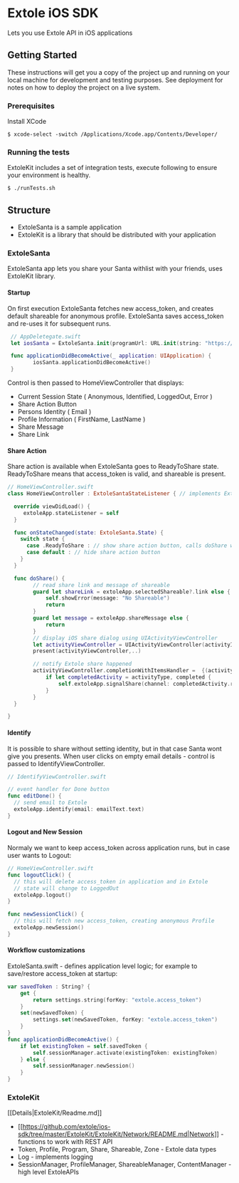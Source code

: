 

# Extole iOS SDK

Lets you use Extole API in iOS applications

## Getting Started

These instructions will get you a copy of the project up and running on your local machine for development and testing purposes. See deployment for notes on how to deploy the project on a live system.

### Prerequisites

Install XCode

```
$ xcode-select -switch /Applications/Xcode.app/Contents/Developer/
```

### Running the tests

ExtoleKit includes a set of integration tests, execute following to ensure your environment is healthy.
```
$ ./runTests.sh
```

## Structure

* ExtoleSanta is a sample application
* ExtoleKit is a library that should be distributed with your application
 
### ExtoleSanta
ExtoleSanta app lets you share your Santa withlist with your friends, uses ExtoleKit library.

#### Startup
On first execution ExtoleSanta fetches new access_token, and creates default shareable for anonymous profile.
ExtoleSanta saves access_token and re-uses it for subsequent runs.

```swift
 // AppDeletegate.swift
 let iosSanta = ExtoleSanta.init(programUrl: URL.init(string: "https://ios-santa.extole.com")!)

 func applicationDidBecomeActive(_ application: UIApplication) {
        iosSanta.applicationDidBecomeActive()
 }
```
Control is then passed to HomeViewController that displays:
* Current Session State ( Anonymous, Identified, LoggedOut, Error )
* Share Action Button
* Persons Identity ( Email )
* Profile Information ( FirstName, LastName )
* Share Message
* Share Link

#### Share Action

Share action is available when ExtoleSanta goes to ReadyToShare state.
ReadyToShare means that access_token is valid, and shareable is present.
```swift
// HomeViewController.swift
class HomeViewController : ExtoleSantaStateListener { // implements ExtoleSantaStateListener

  override viewDidLoad() {
     extoleApp.stateListener = self 
  }

  func onStateChanged(state: ExtoleSanta.State) {
    switch state {
      case .ReadyToShare : // show share action button, calls doShare when clicked
      case default : // hide share action button
    }
  }

  func doShare() {
        // read share link and message of shareable
        guard let shareLink = extoleApp.selectedShareable?.link else {
            self.showError(message: "No Shareable")
            return
        }
        guard let message = extoleApp.shareMessage else {
            return
        }
        // display iOS share dialog using UIActivityViewController
        let activityViewController = UIActivityViewController(activityItems: textToShare, applicationActivities: nil)
        present(activityViewController,..)

        // notify Extole share happened
        activityViewController.completionWithItemsHandler =  {(activityType : UIActivity.ActivityType?, completed : Bool, returnedItems: [Any]?, activityError : Error?) in
            if let completedActivity = activityType, completed {
                self.extoleApp.signalShare(channel: completedActivity.rawValue)
            }
        }
  }

}
```

#### Identify
It is possible to share without setting identity, but in that case Santa wont give you presents.
When user clicks on empty email details - control is passed to IdentifyViewController.

```swift
// IdentifyViewController.swift

// event handler for Done button
func editDone() {
  // send email to Extole
  extoleApp.identify(email: emailText.text)
}
```

#### Logout and New Session
Normaly we want to keep access_token across application runs, but in case user wants to Logout:

```swift
// HomeViewController.swift
func logoutClick() {
  // this will delete access_token in application and in Extole
  // state will change to LoggedOut
  extoleApp.logout()
}

func newSessionClick() {
  // this will fetch new access_token, creating anonymous Profile
  extoleApp.newSession()
}
```

#### Workflow customizations

ExtoleSanta.swift - defines application level logic;
for example to save/restore access_token at startup:

```swift
var savedToken : String? {
    get {
        return settings.string(forKey: "extole.access_token")
    }
    set(newSavedToken) {
        settings.set(newSavedToken, forKey: "extole.access_token")
    }
}
func applicationDidBecomeActive() {
    if let existingToken = self.savedToken {
        self.sessionManager.activate(existingToken: existingToken)
    } else {
        self.sessionManager.newSession()
    }
}
```

### ExtoleKit

[[Details|ExtoleKit/Readme.md]]

* [[https://github.com/extole/ios-sdk/tree/master/ExtoleKit/ExtoleKit/Network/README.md|Network]] - functions to work with REST API
* Token, Profile, Program, Share, Shareable, Zone - Extole data types
* Log - implements logging
* SessionManager, ProfileManager, ShareableManager, ContentManager - high level ExtoleAPIs
